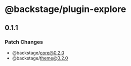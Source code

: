# @backstage/plugin-explore

## 0.1.1
### Patch Changes

  - @backstage/core@0.2.0
  - @backstage/theme@0.2.0
